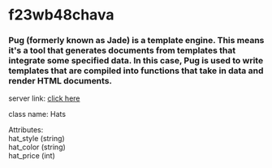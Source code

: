 # f23wb48chava
### Pug (formerly known as Jade) is a template engine. This means it's a tool that generates documents from templates that integrate some specified data. In this case, Pug is used to write templates that are compiled into functions that take in data and render HTML documents.
server link: [click here](https://f23wb48chava.onrender.com)

class name: Hats

Attributes:<br>
hat_style (string)<br>
hat_color (string)<br>
hat_price (int)
